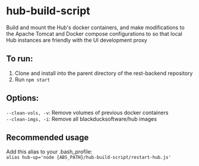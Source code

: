 # hub-build-script
Build and mount the Hub's docker containers, and make modifications to the Apache Tomcat and Docker compose configurations to so that local Hub instances are friendly with the UI development proxy


## To run:
1. Clone and install into the parent directory of the rest-backend repository
2. Run ```npm start```

## Options:
```--clean-vols, -v```: Remove volumes of previous docker containers
<br>```--clean-imgs, -i```: Remove all blackducksoftware/hub images

## Recommended usage
Add this alias to your .bash_profile:
<br>```alias hub-up='node {ABS_PATH}/hub-build-script/restart-hub.js'```
